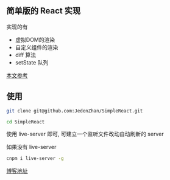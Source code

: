 ## 简单版的 React 实现
实现的有
- 虚拟DOM的渲染
- 自定义组件的渲染
- diff 算法
- setState 队列

[本文参考](https://juejin.im/post/5ad81c24f265da504c168c85)

## 使用
```bash
git clone git@github.com:JedenZhan/SimpleReact.git

cd SimpleReact
```
使用 live-server 即可, 可建立一个监听文件改动自动刷新的 server

如果没有 live-server

```bash
cnpm i live-server -g

```

[博客地址](https://jedenzhan.github.io/)